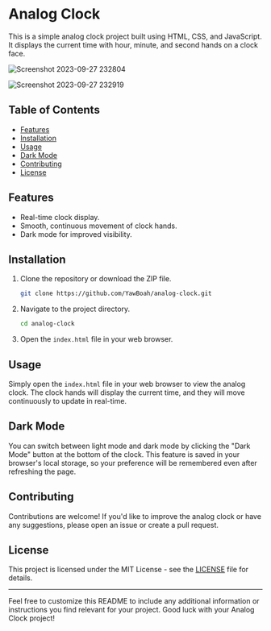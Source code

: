 # Analog Clock

This is a simple analog clock project built using HTML, CSS, and JavaScript. It displays the current time with hour, minute, and second hands on a clock face.

![Screenshot 2023-09-27 232804](https://github.com/YawBoah/Analog-Clock/assets/126890146/f42cc9c9-dc60-46b8-9092-ac88ec5220eb)

![Screenshot 2023-09-27 232919](https://github.com/YawBoah/Analog-Clock/assets/126890146/9584fde1-73aa-4b27-bc98-3eb70f865cc5)

## Table of Contents

- [Features](#features)
- [Installation](#installation)
- [Usage](#usage)
- [Dark Mode](#dark-mode)
- [Contributing](#contributing)
- [License](#license)

## Features

- Real-time clock display.
- Smooth, continuous movement of clock hands.
- Dark mode for improved visibility.

## Installation

1. Clone the repository or download the ZIP file.
   ```bash
   git clone https://github.com/YawBoah/analog-clock.git
   ```

2. Navigate to the project directory.
   ```bash
   cd analog-clock
   ```

3. Open the `index.html` file in your web browser.

## Usage

Simply open the `index.html` file in your web browser to view the analog clock. The clock hands will display the current time, and they will move continuously to update in real-time.

## Dark Mode

You can switch between light mode and dark mode by clicking the "Dark Mode" button at the bottom of the clock. This feature is saved in your browser's local storage, so your preference will be remembered even after refreshing the page.

## Contributing

Contributions are welcome! If you'd like to improve the analog clock or have any suggestions, please open an issue or create a pull request.

## License

This project is licensed under the MIT License - see the [LICENSE](LICENSE) file for details.

---

Feel free to customize this README to include any additional information or instructions you find relevant for your project. Good luck with your Analog Clock project!
